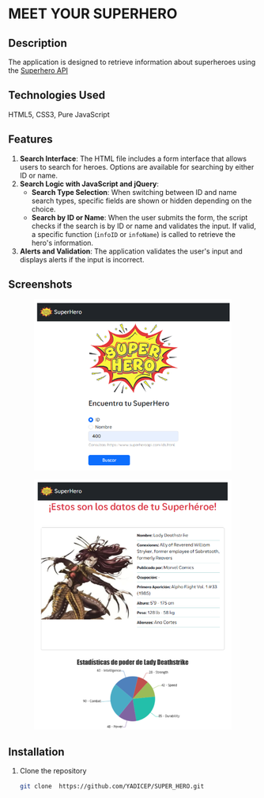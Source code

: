 # **MEET YOUR SUPERHERO**

## Description
The application is designed to retrieve information about superheroes using the <a href="https://www.superheroapi.com/" target="_blank">Superhero API</a>


## Technologies Used
HTML5, CSS3, Pure JavaScript

## Features
1. **Search Interface**: The HTML file includes a form interface that allows users to search for heroes. Options are available for searching by either ID or name.
2. **Search Logic with JavaScript and jQuery**:
   - **Search Type Selection**: When switching between ID and name search types, specific fields are shown or hidden depending on the choice.
   - **Search by ID or Name**: When the user submits the form, the script checks if the search is by ID or name and validates the input. If valid, a specific function (`infoID` or `infoName`) is called to retrieve the hero's information.
3. **Alerts and Validation**: The application validates the user's input and displays alerts if the input is incorrect.

## Screenshots
<p align="center">
  <img src="assets/img/ppal.png" alt="Preview of the main page" width="400">
</p>

<p align="center">
  <img src="assets/img/result.png" alt="Display of features and statistics" width="400">
</p>

## Installation
1. Clone the repository
   ```bash
   git clone  https://github.com/YADICEP/SUPER_HERO.git

